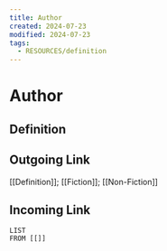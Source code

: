 ```yaml
---
title: Author
created: 2024-07-23
modified: 2024-07-23
tags:
  - RESOURCES/definition
---
```

# Author
## Definition

## Outgoing Link
[[Definition]]; [[Fiction]]; [[Non-Fiction]]
## Incoming Link
```dataview
LIST
FROM [[]]
```
